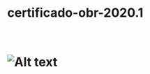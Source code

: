 # certificado-obr-2020.1
<h1>
<img scr="certificado-2020.png">
<h1/>

  ![Alt text](relative/path/to/img.jpg?raw=true "title")
